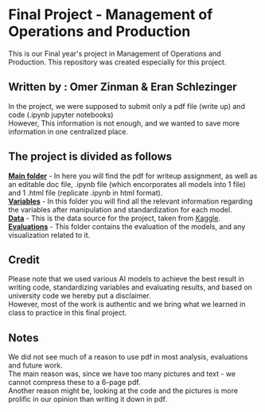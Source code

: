 # Final Project - Management of Operations and Production

This is our Final year's project in Management of Operations and Production. This repository was created especially for this project.
## Written by : Omer Zinman & Eran Schlezinger

  In the project, we were supposed to submit only a pdf file (write up) and code (.ipynb jupyter notebooks)<br>
  However, This information is not enough, and we wanted to save more information in one centralized place.<br>


## The project is divided as follows
  <u><b>Main folder</b></u> - In here you will find the pdf for writeup assignment, as well as an editable doc file, .ipynb file (which encorporates all models into 1 file) and 1 .html file (replicate 
  .ipynb in html format).<br>
  <u><b>Variables</b></u> - In this folder you will find all the relevant information regarding the variables after manipulation and standardization for each model.<br>
  <u><b>Data</b></u> - This is the data source for the project, taken from <a href="https://www.kaggle.com/datasets/jillanisofttech/brain-stroke-dataset">Kaggle</a>.<br>
  <u><b>Evaluations</b></u> - This folder contains the evaluation of the models, and any visualization related to it. <br>



## Credit
  Please note that we used various AI models to achieve the best result in writing code, standardizing variables and evaluating results, and based on university code we hereby put a disclaimer. <br>
  However, most of the work is authentic and we bring what we learned in class to practice in this final project. 

## Notes
  We did not see much of a reason to use pdf in most analysis, evaluations and future work. <br>
  The main reason was, since we have too many pictures and text - we cannot compress these to a 6-page pdf.<br>
  Another reason might be, looking at the code and the pictures is more prolific in our opinion than writing it down in pdf.

